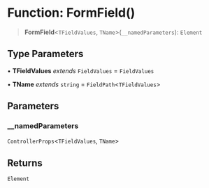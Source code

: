 # Function: FormField()

> **FormField**\<`TFieldValues`, `TName`\>(`__namedParameters`): `Element`

## Type Parameters

• **TFieldValues** *extends* `FieldValues` = `FieldValues`

• **TName** *extends* `string` = `FieldPath`\<`TFieldValues`\>

## Parameters

### \_\_namedParameters

`ControllerProps`\<`TFieldValues`, `TName`\>

## Returns

`Element`
